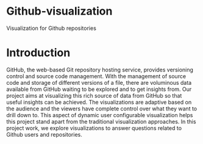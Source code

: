 # Github-visualization
Visualization for Github repositories

# Introduction



GitHub, the web-based Git repository hosting service, provides versioning control and source code management. With the management of source code and storage of different versions of a file, there are voluminous data available from GitHub waiting to be explored and to get insights from. Our project aims at visualizing this rich source of data from GitHub so that useful insights can be achieved. The visualizations are adaptive based on the audience and the viewers have complete control over what they want to drill down to. This aspect of dynamic user configurable visualization helps this project stand apart from the traditional visualization approaches. In this project work, we explore visualizations to answer questions related to Github users and repositories.
